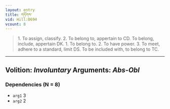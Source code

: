 ```yaml
---
layout: entry
title: གཏོགས་
vid: Hill:0694
vcount: 8
---
```

> 1\. To assign, classify\. 2\. To belong to, appertain to CD\. To belong, include, appertain DK\. 1\. To belong to\. 2\. To have power\. 3\. To meet, adhere to a standard, limit DS\. To be included with, to belong to TC\.

---
Volition: _Involuntary_
Arguments: _Abs-Obl_
---

### Dependencies (N = 8)
* `arg1` 3
* `arg2` 2
